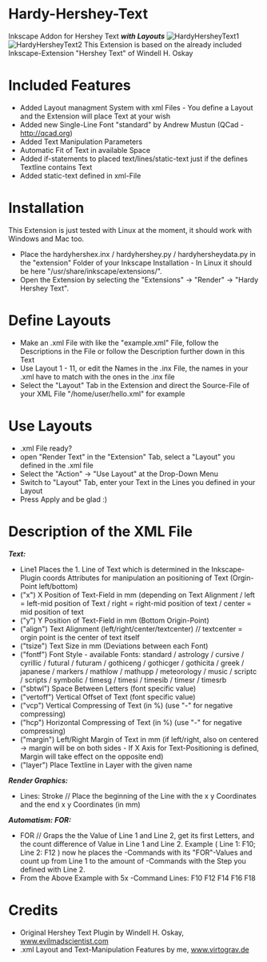 # Hardy-Hershey-Text
Inkscape Addon for Hershey Text ***with Layouts***
![HardyHersheyText1](http://virtograv.de/Home/Neuigkeiten/Gallery/Original/InkscapeExt0.png)
![HardyHersheyText2](http://virtograv.de/Home/Neuigkeiten/Gallery/Original/InkscapeExt2.png)
This Extension is based on the already included Inkscape-Extension "Hershey Text" of Windell H. Oskay

# Included Features
- Added Layout managment System with xml Files - You define a Layout and the Extension will place Text at your wish
- Added new Single-Line Font "standard" by Andrew Mustun (QCad - http://qcad.org)
- Added Text Manipulation Parameters
- Automatic Fit of Text in available Space
- Added if-statements to placed text/lines/static-text just if the defines Textline contains Text
- Added static-text defined in xml-File

# Installation
This Extension is just tested with Linux at the moment, it should work with Windows and Mac too.
- Place the hardyhershex.inx / hardyhershey.py / hardyhersheydata.py in the "extension" Folder of your Inkscape Installation - In Linux it should be here "/usr/share/inkscape/extensions/". 
- Open the Extension by selecting the "Extensions" -> "Render" -> "Hardy Hershey Text". 

# Define Layouts
- Make an .xml File with like the "example.xml" File, follow the Descriptions in the File or follow the Description further down in this Text 
- Use Layout 1 - 11, or edit the Names in the .inx File, the names in your .xml have to match with the ones in the .inx file
- Select the "Layout" Tab in the Extension and direct the Source-File of your XML File "/home/user/hello.xml" for example

# Use Layouts
- .xml File ready? 
- open "Render Text" in the "Extension" Tab, select a "Layout" you defined in the .xml file
- Select the "Action" -> "Use Layout" at the Drop-Down Menu
- Switch to "Layout" Tab, enter your Text in the Lines you defined in your Layout
- Press Apply and be glad :)

# Description of the XML File
***Text:***
- <coords>Line1</coords> Places the 1. Line of Text which is determined in the Inkscape-Plugin
coords Attributes for manipulation an positioning of Text (Orgin-Point left/bottom)
- ("x") X Position of Text-Field in mm (depending on Text Alignment / left = left-mid position of Text / right = right-mid position of text / center = mid position of text
- ("y") Y Position of Text-Field in mm (Bottom Origin-Point)
- ("align") Text Alignment (left/right/center/textcenter) // textcenter = orgin point is the center of text itself
- ("tsize") Text Size in mm (Deviations between each Font)
- ("fontf") Font Style - available Fonts: standard / astrology / cursive / cyrillic / futural / futuram / gothiceng / gothicger / gothicita / greek / japanese / markers / mathlow / mathupp / meteorology / music / scriptc / scripts / symbolic / timesg / timesi / timesib / timesr / timesrb
- ("sbtwl") Space Between Letters (font specific value)
- ("vertoff") Vertical Offset of Text (font specific value)
- ("vcp") Vertical Compressing of Text (in %) (use "-" for negative compressing)
- ("hcp") Horizontal Compressing of Text (in %) (use "-" for negative compressing)
- ("margin") Left/Right Margin of Text in mm (if left/right, also on centered -> margin will be on both sides - If X Axis for Text-Positioning is defined, Margin will take effect on the opposite end)
- ("layer") Place Textline in Layer with the given name

***Render Graphics:***
- Lines:  <coords x="0" y="26" endx="10" endy="26">Stroke</coords> // Place the beginning of the Line with the x y Coordinates and the end x y Coordinates (in mm)

***Automatism:***
 ***FOR:*** 
- <coords x="9" y="2.5" sbtwl="0" fontf="standard" align="textcenter" margin="3" tsize="5" vcp="0">FOR</coords> // Graps the the Value of Line 1 and Line 2, get its first Letters, and the count difference of Value in Line 1 and Line 2. Example ( Line 1: F10; Line 2: F12 ) now he places the <coords>-Commands with its "FOR"-Values and count up from Line 1 to the amount of <coords>-Commands with the Step you defined with Line 2.
- From the Above Example with 5x <coords>-Command Lines: F10 F12 F14 F16 F18

# Credits
- Original Hershey Text Plugin by Windell H. Oskay, www.evilmadscientist.com
- .xml Layout and Text-Manipulation Features by me, www.virtograv.de
